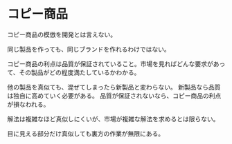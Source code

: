 # コピー商品

コピー商品の模倣を開発とは言えない。

同じ製品を作っても、同じブランドを作れるわけではない。

コピー商品の利点は品質が保証されていること。市場を見ればどんな要求があって、その製品がどの程度満たしているかわかる。

他の製品を真似ても、混ぜてしまったら新製品と変わらない。
新製品なら品質は独自に高めていく必要がある。
品質が保証されないなら、コピー商品の利点が損なわれる。

解法は複雑なほど真似しにくいが、市場が複雑な解法を求めるとは限らない。

目に見える部分だけ真似しても裏方の作業が無限にある。
